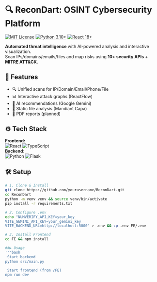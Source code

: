 # 🔍 ReconDart: OSINT Cybersecurity Platform

[![MIT License](https://img.shields.io/badge/License-MIT-green.svg)](https://opensource.org/licenses/MIT)
[![Python 3.10+](https://img.shields.io/badge/Python-3.10%2B-blue)](https://www.python.org/)
[![React 18+](https://img.shields.io/badge/React-18%2B-61DAFB)](https://react.dev/)

**Automated threat intelligence** with AI-powered analysis and interactive visualization.  
Scan IPs/domains/emails/files and map risks using **10+ security APIs** + **MITRE ATT&CK**.


## 🚀 Features

- 🔍 Unified scans for IP/Domain/Email/Phone/File
- 📊 Interactive attack graphs (ReactFlow)
- 🤖 AI recommendations (Google Gemini)
- 📁 Static file analysis (Mandiant Capa)
- 📄 PDF reports (planned)


## ⚙️ Tech Stack

**Frontend:**  
![React](https://img.shields.io/badge/-React-20232A?logo=react) ![TypeScript](https://img.shields.io/badge/-TypeScript-3178C6?logo=typescript)  
**Backend:**  
![Python](https://img.shields.io/badge/-Python-3776AB?logo=python) ![Flask](https://img.shields.io/badge/-Flask-000000?logo=flask)

## 🛠️ Setup

```bash
# 1. Clone & Install
git clone https://github.com/yourusername/ReconDart.git
cd ReconDart
python -m venv venv && source venv/bin/activate
pip install -r requirements.txt

# 2. Configure .env
echo "NUMVERIFY_API_KEY=your_key
VITE_GEMINI_API_KEY=your_gemini_key
VITE_BACKEND_URL=http://localhost:5000" > .env && cp .env FE/.env

# 3. Install Frontend
cd FE && npm install

##▶️ Usage
'''bash
 Start backend
python src/main.py

 Start frontend (from /FE)
npm run dev
